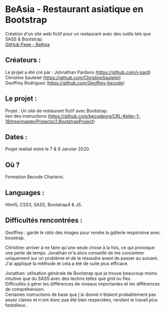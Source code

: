 # BeAsia - Restaurant asiatique en Bootstrap
Création d'un site web fictif pour un restaurant avec des outils tels que SASS &amp; Bootstrap.  
[GitHub Page - BeAsia](https://j-pard.github.io/restaurant-css-framework/)  

## Créateurs :

Le projet a été cré par :
    Johnathan Pardons (https://github.com/j-pard)  
    Christine Sautelet (https://github.com/ChristineSautelet)  
    Geoffrey Rodriguez (https://github.com/Geoffrey-becode)  

## Le projet :

Projet : Un site de restaurant fictif avec Bootstrap.  
lien des instructions (https://github.com/becodeorg/CRL-Keller-1-18/tree/master/Projects/2.BootstrapProject)

## Dates :

Projet réalisé entre le 7 & 9 Janvier 2020.  

## Où ?

Formation Becode Charleroi.  

## Languages :

Html5, CSS3, SASS, Bootstrap4 & JS.  

## Difficultés rencontrées :

Geoffrey : gardé le ratio des images pour rendre la gallerie responsive avec boostrap.  

Christine: arriver à ne faire qu'une seule chose à la fois, ce qui provoque une perte de temps.
Jonathan m'a alors conseillé de me concentrer uniquement sur un problème et de le résoudre avant de passer au suivant.
J'ai appliqué la méthode et cela a été de suite plus efficace.

Jonathan: utilisation générale de Bootstrap que je trouve beaucoup moins intuitive que du SASS avec des techno telles que grid ou flex.  
Difficultés à gérer les différences de niveaux importantes et les différences de compréhension.  
Certaines instructions de base que j'ai donné n'étaient probablement pas assez claires et n'ont donc pas été bien respectées, rendant le travail plus fastidieux.  
